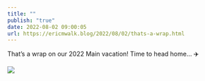 ```yaml
---
title: ""
publish: "true"
date: 2022-08-02 09:00:05
url: https://ericmwalk.blog/2022/08/02/thats-a-wrap.html
---
```


That’s a wrap on our 2022 Main vacation! Time to head home… ✈️


![](https://ericmwalk.blog/uploads/2022/7ec86dd7a8.jpg)